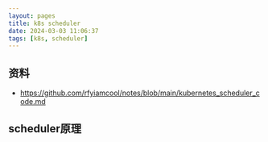 ```yaml
---
layout: pages
title: k8s scheduler
date: 2024-03-03 11:06:37
tags: [k8s, scheduler]
---
```

## 资料
* https://github.com/rfyiamcool/notes/blob/main/kubernetes_scheduler_code.md

## scheduler原理


